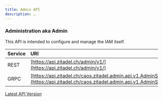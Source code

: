 ```yaml
---
title: Admin API
description: …
---
```


### Administration aka Admin

This API is intended to configure and manage the IAM itself.

| Service | URI                                                                                                                             |
|:--------|:--------------------------------------------------------------------------------------------------------------------------------|
| REST    | [https://api.zitadel.ch/admin/v1/](https://api.zitadel.ch/admin/v1/)                                                            |
| GRPC    | [https://api.zitadel.ch/caos.zitadel.admin.api.v1.AdminService/](https://api.zitadel.ch/caos.zitadel.admin.api.v1.AdminService) |

[Latest API Version](https://github.com/caos/zitadel/blob/master/pkg/grpc/admin/proto/admin.proto)

